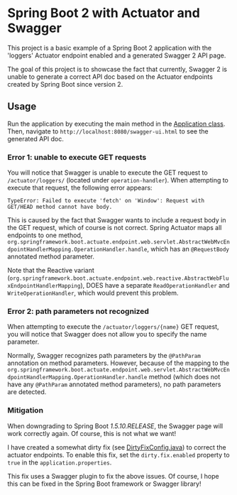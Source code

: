 # Spring Boot 2 with Actuator and Swagger

This project is a basic example of a Spring Boot 2 application with the
'loggers' Actuator endpoint enabled and a generated Swagger 2 API page.

The goal of this project is to showcase the fact that currently,
Swagger 2 is unable to generate a correct API doc based on the Actuator endpoints
created by Spring Boot since version 2.

## Usage

Run the application by executing the main method in the [Application class](src/main/java/com/rlippolis/spring/springboot2actuatorswagger/SpringBoot2ActuatorSwaggerApplication.java).
Then, navigate to `http://localhost:8080/swagger-ui.html` to see the generated API doc.

### Error 1: unable to execute GET requests

You will notice that Swagger is unable to execute the GET request to `/actuator/loggers/` (located under `operation-handler`).
When attempting to execute that request, the following error appears:

```TypeError: Failed to execute 'fetch' on 'Window': Request with GET/HEAD method cannot have body.```

This is caused by the fact that Swagger wants to include a request body in the GET request,
which of course is not correct. Spring Actuator maps all endpoints to one method,
`org.springframework.boot.actuate.endpoint.web.servlet.AbstractWebMvcEndpointHandlerMapping.OperationHandler.handle`,
which has an `@RequestBody` annotated method parameter.

Note that the Reactive variant (`org.springframework.boot.actuate.endpoint.web.reactive.AbstractWebFluxEndpointHandlerMapping`),
DOES have a separate `ReadOperationHandler` and `WriteOperationHandler`, which would prevent this problem.

### Error 2: path parameters not recognized

When attempting to execute the `/actuator/loggers/{name}` GET request, you will notice that
Swagger does not allow you to specify the name parameter.

Normally, Swagger recognizes path parameters by the `@PathParam` annotation on method parameters.
However, because of the mapping to the `org.springframework.boot.actuate.endpoint.web.servlet.AbstractWebMvcEndpointHandlerMapping.OperationHandler.handle`
method (which does not have any `@PathParam` annotated method parameters), no path parameters are detected.

### Mitigation

When downgrading to Spring Boot _1.5.10.RELEASE_, the Swagger page will work correctly again. Of course, this is not what we want!

I have created a somewhat dirty fix (see [DirtyFixConfig.java](src/main/java/com/rlippolis/spring/springboot2actuatorswagger/config/DirtyFixConfig.java)) to correct the actuator endpoints.
To enable this fix, set the `dirty.fix.enabled` property to `true` in the `application.properties`.

This fix uses a Swagger plugin to fix the above issues. Of course, I hope this can be fixed in the Spring Boot framework or Swagger library!
